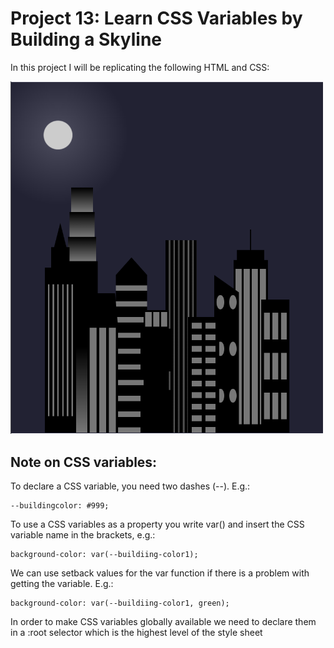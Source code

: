 # Project 13: Learn CSS Variables by Building a Skyline
 
 In this project I will be replicating the following HTML and CSS:

 <img src="Images/Screenshot.PNG" width="500px">

 ## Note on CSS variables: 

 To declare a CSS variable, you need two dashes (--). E.g.:

    --buildingcolor: #999;

To use a CSS variables as a property you write var() and insert the CSS variable name in the brackets, e.g.:

    background-color: var(--buildiing-color1);

We can use setback values for the var function if there is a problem with getting the variable. E.g.:

    background-color: var(--buildiing-color1, green);

In order to make CSS variables globally available we need to declare them in a :root selector which is the highest level of the style sheet